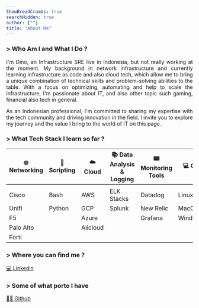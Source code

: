 ```yaml
---
ShowBreadCrumbs: true
searchHidden: true
author: [""]
title: "About Me"
---
```


### > Who Am I and What I Do ?

<div style='text-align: justify;'>

I'm Dino, an Infrastructure SRE live in Indonesia, but not really working at the moment. My background in network infrastructure and currently learning infrastructure as code and also cloud tech, which allow me to bring a unique combination of technical skills and problem-solving abilities to the table. With a focus on optimizing, automating and help to scale the infrastructure, I'm passionate about IT, and also other topic such gaming, financial
also tech in general.

As an Indonesian professional, I'm committed to sharing my expertise with the tech community and driving innovation in the field. I invite you to explore my journey and the value I bring to the world of IT on this page.

</div>

### > What Tech Stack I learn so far ?

| :globe_with_meridians: Networking | :page_facing_up: Scripting | :cloud: Cloud | :books: Data Analysis & Logging | :pager: Monitoring Tools | :computer: OS |
|------------|-----------|-------|-------------------------|------------------|----|
|            |           |       |                         |                  |    |
| Cisco      | Bash      | AWS   | ELK Stacks              | Datadog          | Linux |
| Unifi      | Python    | GCP   | Splunk                  | New Relic        | MacOS |
| F5         |           | Azure |                         | Grafana          | Windows |
| Palo Alto  |           | Alicloud |
| Forti      |

### > Where you can find me ?

[:computer: Linkedin](https://www.linkedin.com/in/alldino-syaman-5b1799109/)

### > Some of what porto I have 

[:technologist: Github](https://github.com/dino-s26)
